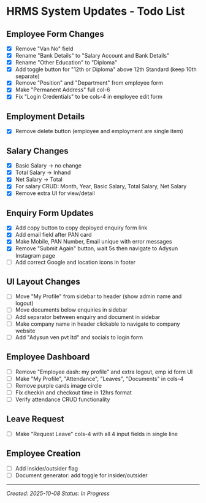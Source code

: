 # HRMS System Updates - Todo List

## Employee Form Changes
- [x] Remove "Van No" field
- [x] Rename "Bank Details" to "Salary Account and Bank Details"
- [x] Rename "Other Education" to "Diploma"
- [x] Add toggle button for "12th or Diploma" above 12th Standard (keep 10th separate)
- [x] Remove "Position" and "Department" from employee form
- [x] Make "Permanent Address" full col-6
- [x] Fix "Login Credentials" to be cols-4 in employee edit form

## Employment Details
- [x] Remove delete button (employee and employment are single item)

## Salary Changes
- [x] Basic Salary → no change
- [x] Total Salary → Inhand
- [x] Net Salary → Total
- [x] For salary CRUD: Month, Year, Basic Salary, Total Salary, Net Salary
- [x] Remove extra UI for view/detail

## Enquiry Form Updates
- [x] Add copy button to copy deployed enquiry form link
- [x] Add email field after PAN card
- [x] Make Mobile, PAN Number, Email unique with error messages
- [x] Remove "Submit Again" button, wait 5s then navigate to Adysun Instagram page
- [ ] Add correct Google and location icons in footer

## UI Layout Changes
- [ ] Move "My Profile" from sidebar to header (show admin name and logout)
- [ ] Move documents below enquiries in sidebar
- [ ] Add separator between enquiry and document in sidebar
- [ ] Make company name in header clickable to navigate to company website
- [ ] Add "Adysun ven pvt ltd" and socials to login form

## Employee Dashboard
- [ ] Remove "Employee dash: my profile" and extra logout, emp id form UI
- [ ] Make "My Profile", "Attendance", "Leaves", "Documents" in cols-4
- [ ] Remove purple cards image circle
- [ ] Fix checkin and checkout time in 12hrs format
- [ ] Verify attendance CRUD functionality

## Leave Request
- [ ] Make "Request Leave" cols-4 with all 4 input fields in single line

## Employee Creation
- [ ] Add insider/outsider flag
- [ ] Document generator: add toggle for insider/outsider

---
*Created: 2025-10-08*
*Status: In Progress*
